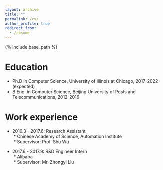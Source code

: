 ```yaml
---
layout: archive
title: ""
permalink: /cv/
author_profile: true
redirect_from:
  - /resume
---
```


{% include base_path %}

Education
======
* Ph.D in Computer Science, University of Illinois at Chicago, 2017-2022 (expected)
* B.Eng. in Computer Science, Beijing University of Posts and Telecommunications, 2012-2016    

Work experience
======
* 2016.3 - 2017.6: Research Assistant  
  * Chinese Academy of Science, Automation Institute  
  * Supervisor: Prof. Shu Wu  

* 2017.6 - 2017.9: R&D Engineer Intern  
  * Alibaba  
  * Supervisor: Mr. Zhongyi Liu  

